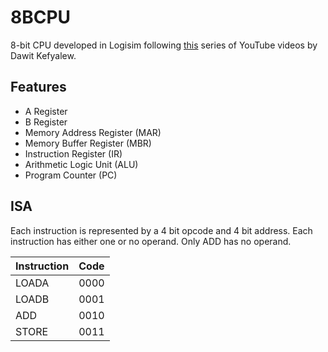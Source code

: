 # 8BCPU

8-bit CPU developed in Logisim following [this](https://youtube.com/playlist?list=PL26O2JyrmxV7CWzV9hCCJWMyiOlVMIF8z) series of YouTube videos by Dawit Kefyalew.

## Features
 - A Register
 - B Register
 - Memory Address Register (MAR)
 - Memory Buffer Register (MBR)
 - Instruction Register (IR)
 - Arithmetic Logic Unit (ALU)
 - Program Counter (PC)
 

## ISA
Each instruction is represented by a 4 bit opcode and 4 bit address. Each instruction has either one or no operand. Only ADD has no operand.

 | Instruction | Code |
 |-------------|------|
 | LOADA       | 0000 |
 | LOADB       | 0001 |
 | ADD         | 0010 |
 | STORE       | 0011 |
